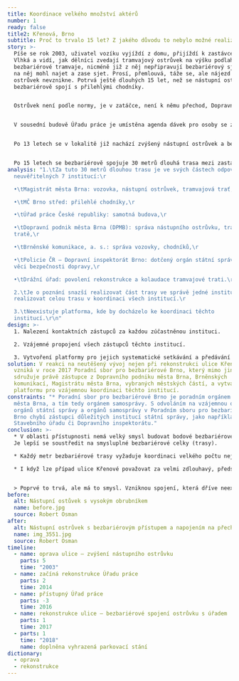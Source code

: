 ```yaml
---
title: Koordinace velkého množství aktérů
number: 1
ready: false
title2: Křenová, Brno
subtitle: Proč to trvalo 15 let? Z jakého důvodu to nebylo možné realizovat rychleji?
story: >-
  Píše se rok 2003, uživatel vozíku vyjíždí z domu, přijíždí k zastávce MHD
  Vlhká a vidí, jak dělníci zvedají tramvajový ostrůvek na výšku podlahy
  bezbariérové tramvaje, nicméně již z něj nepřipravují bezbariérový sjezd, aby
  na něj mohl najet a zase sjet. Prosí, přemlouvá, táže se, ale nájezd na
  ostrůvek nevznikne. Potrvá ještě dlouhých 15 let, než se nástupní ostrůvek
  bezbariérově spojí s přilehlými chodníky.


  Ostrůvek není podle normy, je v zatáčce, není k němu přechod, Dopravní podnik jej v tomto místě nechce a úprava probíhá v rámci **opravy**, nikoliv v rámci **rekonstrukce**.


  V sousední budově Úřadu práce je umístěna agenda dávek pro osoby se zdravotním postižením. V roce 2014 se tato budova začíná rekonstruovat a v roce 2016 se znovu otevírá ve své bezbariérové podobě.


  Po 13 letech se v lokalitě již nachází zvýšený nástupní ostrůvek a bezbariérová budova Úřadu práce. V roce 2017 se Dopravní podnik pouští do celkové **rekonstrukce** zastávky na bezbariérovou, městská část Brno‑střed dodělává bezbariérové nájezdy a **reliéfní dlažbu** na přilehlé chodníky a v roce 2018 se na podnět Poradní sboru pro bezbariérové Brno dodělávají i čtyři vyhrazená parkovací stání před Úřadem práce.


  Po 15 letech se bezbariérově spojuje 30 metrů dlouhá trasa mezi zastávkou MHD Vlhká a Úřadem práce.
analysis: "1.\tZa tuto 30 metrů dlouhou trasu je ve svých částech odpovědno
  neuvěřitelných 7 institucí:\r

  •\tMagistrát města Brna: vozovka, nástupní ostrůvek, tramvajová trať,\r

  •\tMČ Brno střed: přilehlé chodníky,\r

  •\tÚřad práce České republiky: samotná budova,\r

  •\tDopravní podnik města Brna (DPMB): správa nástupního ostrůvku, tramvajové
  tratě,\r

  •\tBrněnské komunikace, a. s.: správa vozovky, chodníků,\r

  •\tPolicie ČR – Dopravní inspektorát Brno: dotčený orgán státní správy ve
  věci bezpečnosti dopravy,\r

  •\tDrážní úřad: povolení rekonstrukce a kolaudace tramvajové trati.\r

  2.\tJe o poznání snazší realizovat část trasy ve správě jedné instituce než
  realizovat celou trasu v koordinaci všech institucí.\r

  3.\tNeexistuje platforma, kde by docházelo ke koordinaci těchto
  institucí.\r\n"
design: >-
  1. Nalezení kontaktních zástupců za každou zúčastněnou instituci.

  2. Vzájemné propojení všech zástupců těchto institucí.

  3. Vytvoření platformy pro jejich systematické setkávání a předávání informací.
solution: V reakci na neutěšený vývoj nejen při rekonstrukci ulice Křenová
  vzniká v roce 2017 Poradní sbor pro bezbariérové Brno, který mimo jiné
  sdružuje právě zástupce z Dopravního podniku města Brna, Brněnských
  komunikací, Magistrátu města Brna, vybraných městských částí, a vytváří tak
  platformu pro vzájemnou koordinaci těchto institucí.
constraints: "* Poradní sbor pro bezbariérové Brno je poradním orgánem Rady
  města Brna, a tím tedy orgánem samosprávy. S odvoláním na vzájemnou oddělenost
  orgánů státní správy a orgánů samosprávy v Poradním sboru pro bezbariérové
  Brno chybí zástupci důležitých institucí státní správy, jako například
  Stavebního úřadu či Dopravního inspektorátu."
conclusion: >-
  * V oblasti přístupnosti nemá velký smysl budovat bodové bezbariérové úpravy.
  Je lepší se soustředit na smysluplné bezbariérové celky (trasy).

  * Každý metr bezbariérové trasy vyžaduje koordinaci velkého počtu nejrůznějších institucí. První případ koordinace bezbariérového celku může trvat velmi dlouho.

  * I když lze případ ulice Křenové považovat za velmi zdlouhavý, představuje určitý zlom v řešení přístupnosti v Brně. Od tohoto momentu již bylo možné ustavenou platformu využít pro koordinaci každého dalšího případu.


  > Poprvé to trvá, ale má to smysl. Vzniknou spojení, která dříve neexistovala, ale podruhé se již dají využít.
before:
  alt: Nástupní ostůvek s vysokým obrubníkem
  name: before.jpg
  source: Robert Osman
after:
  alt: Nástupní ostrůvek s bezbariérovým přístupem a napojením na přechod
  name: img_3551.jpg
  source: Robert Osman
timeline:
  - name: oprava ulice – zvýšení nástupního ostrůvku
    parts: 5
    time: "2003"
  - name: začíná rekonstrukce Úřadu práce
    parts: 2
    time: 2014
  - name: přístupný Úřad práce
    parts: -3
    time: 2016
  - name: rekonstrukce ulice – bezbariérové spojení ostrůvku s úřadem
    parts: 1
    time: 2017
  - parts: 1
    time: "2018"
    name: doplněna vyhrazená parkovací stání
dictionary:
  - oprava
  - rekonstrukce
---
```

